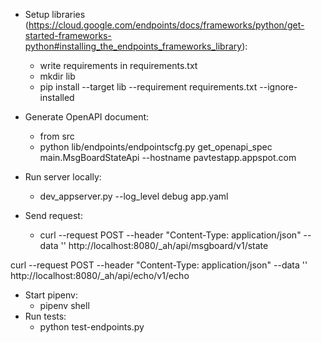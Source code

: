 - Setup libraries (https://cloud.google.com/endpoints/docs/frameworks/python/get-started-frameworks-python#installing_the_endpoints_frameworks_library):
  - write requirements in requirements.txt
  - mkdir lib
  - pip install --target lib --requirement requirements.txt --ignore-installed

- Generate OpenAPI document:
  - from src
  - python lib/endpoints/endpointscfg.py get_openapi_spec main.MsgBoardStateApi --hostname pavtestapp.appspot.com

- Run server locally:
  - dev_appserver.py --log_level debug app.yaml

- Send request:
  - curl --request POST --header "Content-Type: application/json" --data '' http://localhost:8080/_ah/api/msgboard/v1/state

curl --request POST --header "Content-Type: application/json" --data '' http://localhost:8080/_ah/api/echo/v1/echo

- Start pipenv:
  - pipenv shell
- Run tests:
  - python test-endpoints.py
